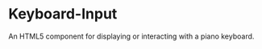 Keyboard-Input
==============

An HTML5 component for displaying or interacting with a piano keyboard.
